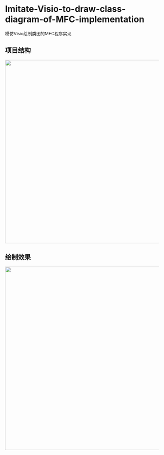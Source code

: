 # Imitate-Visio-to-draw-class-diagram-of-MFC-implementation
模仿Visio绘制类图的MFC程序实现

## 项目结构

<div align="center">

<img align="center" width="600" src="https://github.com/xyj77/Imitate-Visio-to-draw-class-diagram-of-MFC-implementation/raw/master/figures/class.png">

</div>

## 绘制效果

<div align="center">

<img align="center" width="600" src="https://github.com/xyj77/Imitate-Visio-to-draw-class-diagram-of-MFC-implementation/raw/master/figures/visio.png">

</div>
